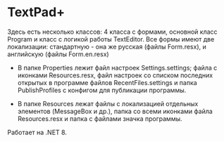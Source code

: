 # TextPad+

Здесь есть несколько классов: 4 класса с формами, основной класс Program и класс с логикой работы TextEditor.
Все формы имеют две локализации: стандартную - она же русская (файлы Form.resx), и английскую (файлы Form.en.resx)

* В папке Properties лежит файл настроек Settings.settings; файла с иконками Resources.resx, файл настроек со списком последних открытых в программе файлов RecentFiles.settings и папка PublishProfiles с конфигом для публикации программы.

* В папке Resources лежат файлы с локализацией отдельных элементов (MessageBox и др.), папка со всеми иконками файла Resources.resx и папка с файлами значка программы.

Работает на .NET 8.